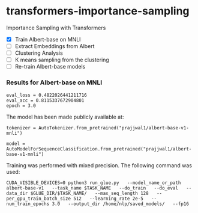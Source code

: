 # transformers-importance-sampling
Importance Sampling with Transformers

- [x] Train Albert-base on MNLI
- [ ] Extract Embeddings from Albert
- [ ] Clustering Analysis
- [ ] K means sampling from the clustering
- [ ] Re-train Albert-base models

### Results for Albert-base on MNLI
```
eval_loss = 0.4822026441211716
eval_acc = 0.8115337672904801
epoch = 3.0
```
The model has been made publicly available at:
```
tokenizer = AutoTokenizer.from_pretrained("prajjwal1/albert-base-v1-mnli")
			
model = AutoModelForSequenceClassification.from_pretrained("prajjwal1/albert-base-v1-mnli")
```
Training was performed with mixed precision. The following command was used:
```
CUDA_VISIBLE_DEVICES=0 python3 run_glue.py   --model_name_or_path albert-base-v1   --task_name $TASK_NAME   --do_train   --do_eval   --data_dir $GLUE_DIR/$TASK_NAME/   --max_seq_length 128   --per_gpu_train_batch_size 512   --learning_rate 2e-5   --num_train_epochs 3.0   --output_dir /home/nlp/saved_models/   --fp16
```			
